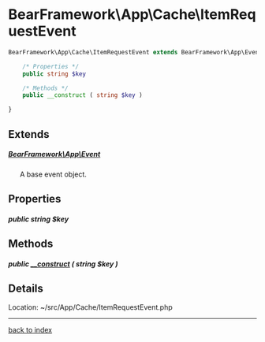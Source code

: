 # BearFramework\App\Cache\ItemRequestEvent

```php
BearFramework\App\Cache\ItemRequestEvent extends BearFramework\App\Event {

	/* Properties */
	public string $key

	/* Methods */
	public __construct ( string $key )

}
```

## Extends

##### [BearFramework\App\Event](bearframework.app.event.class.md)

&nbsp;&nbsp;&nbsp;&nbsp;&nbsp;&nbsp;A base event object.

## Properties

##### public string $key

## Methods

##### public [__construct](bearframework.app.cache.itemrequestevent.__construct.method.md) ( string $key )

## Details

Location: ~/src/App/Cache/ItemRequestEvent.php

---

[back to index](index.md)


